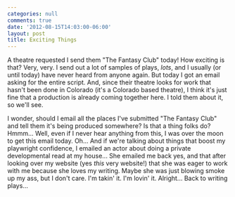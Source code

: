 ```yaml
---
categories: null
comments: true
date: '2012-08-15T14:03:00-06:00'
layout: post
title: Exciting Things
---
```


A theatre requested I send them "The Fantasy Club" today! How exciting is that? Very, very. I send out a lot of samples of plays, *lots*, and I usually (or until today) have never heard from anyone again. But today I got an email asking for the entire script. And, since their theatre looks for work that hasn't been done in Colorado (it's a Colorado based theatre), I think it's just fine that a production is already coming together here. I told them about it, so we'll see. 

I wonder, should I email all the places I've submitted "The Fantasy Club" and tell them it's being produced somewhere? Is that a thing folks do? Hmmm... Well, even if I never hear anything from this, I was over the moon to get this email today. Oh... And if we're talking about things that boost my playwright confidence, I emailed an actor about doing a private developmental read at my house... She emailed me back yes, and that after looking over my website (yes *this* very website!) that she was eager to work with me because she loves my writing. Maybe she was just blowing smoke up my ass, but I don't care. I'm takin' it. I'm lovin' it. Alright... Back to writing plays...